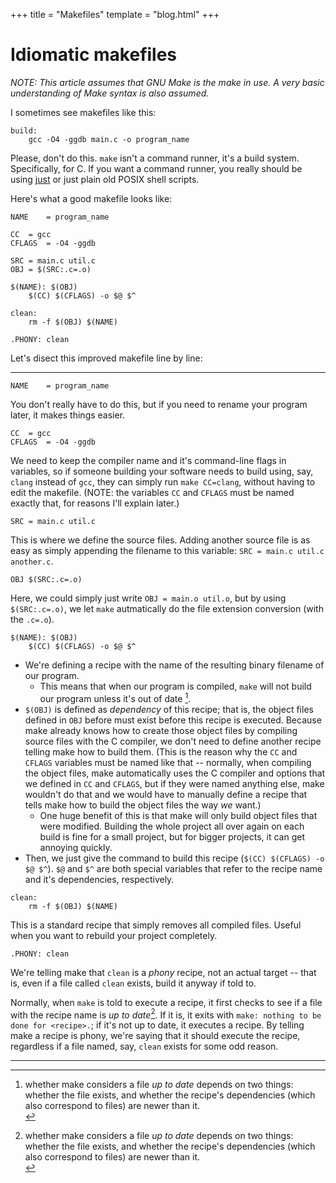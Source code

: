 +++
title = "Makefiles"
template = "blog.html"
+++


# Idiomatic makefiles

*NOTE: This article assumes that GNU Make is the make in use. A very basic understanding
of Make syntax is also assumed.*


I sometimes see makefiles like this:
```
build:
	gcc -O4 -ggdb main.c -o program_name
```

Please, don't do this. `make` isn't a command runner, it's a build system.
Specifically, for C. If you want a command runner, you really should be
using [just](https://github.com/casey/just) or just plain old POSIX shell
scripts.

Here's what a good makefile looks like:

```
NAME	= program_name

CC	= gcc
CFLAGS	= -O4 -ggdb

SRC	= main.c util.c
OBJ	= $(SRC:.c=.o)

$(NAME): $(OBJ)
	$(CC) $(CFLAGS) -o $@ $^

clean:
	rm -f $(OBJ) $(NAME)

.PHONY: clean
```

Let's disect this improved makefile line by line:

<hr>

```
NAME	= program_name
```

You don't really have to do this, but if you need to rename your program
later, it makes things easier.


```
CC	= gcc
CFLAGS	= -O4 -ggdb
```

We need to keep the compiler name and it's command-line flags in variables,
so if someone building your software needs to build using, say, `clang`
instead of `gcc`, they can simply run `make CC=clang`, without having to edit the
makefile. (NOTE: the variables `CC` and `CFLAGS` must be named exactly that,
for reasons I'll explain later.)

```
SRC	= main.c util.c
```

This is where we define the source files. Adding another source file is as easy
as simply appending the filename to this variable: `SRC = main.c util.c another.c`.

```
OBJ	$(SRC:.c=.o)
```

Here, we could simply just write `OBJ = main.o util.o`, but by using `$(SRC:.c=.o)`,
we let `make` autmatically do the file extension conversion (with the `.c=.o`).


```
$(NAME): $(OBJ)
	$(CC) $(CFLAGS) -o $@ $^
```

- We're defining a recipe with the name of the resulting binary filename of our program.
  - This means that when our program is compiled, `make` will not build our program unless
    it's out of date [^1].
- `$(OBJ)` is defined as *dependency* of this recipe; that is, the object files defined in `OBJ`
  before must exist before this recipe is executed. Because make already knows how to create
  those object files by compiling source files with the C compiler, we don't need to define
  another recipe telling make how to build them. (This is the reason why the `CC` and `CFLAGS`
  variables must be named like that -- normally, when compiling the object files, make automatically
  uses the C compiler and options that we defined in `CC` and `CFLAGS`, but if they were named anything
  else, make wouldn't do that and we would have to manually define a recipe that tells make
  how to build the object files the way *we* want.)
  - One huge benefit of this is that make will only build object files that were modified. Building
    the whole project all over again on each build is fine for a small project, but for bigger projects,
    it can get annoying quickly.
- Then, we just give the command to build this recipe (`$(CC) $(CFLAGS) -o $@ $^`). `$@` and `$^`
  are both special variables that refer to the recipe name and it's dependencies, respectively.

```
clean:
	rm -f $(OBJ) $(NAME)
```

This is a standard recipe that simply removes all compiled files. Useful when you want to
rebuild your project completely.

```
.PHONY: clean
```

We're telling make that `clean` is a *phony* recipe, not an actual target -- that is, even
if a file called `clean` exists, build it anyway if told to.

Normally, when `make` is told to execute a recipe, it first checks to see if a file with
the recipe name is *up to date*[^1]. If it is, it exits with `make: nothing to be done for <recipe>.`;
if it's not up to date, it executes a recipe. By telling make a recipe is phony, we're saying
that it should execute the recipe, regardless if a file named, say, `clean` exists for some odd reason.


<hr>

[^1]: whether make considers a file *up to date* depends on two things: whether the file exists,
and whether the recipe's dependencies (which also correspond to files) are newer than it.<br>
